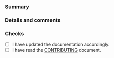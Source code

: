<!--
:warning: Please, try to follow the template.
:warning: Your pull request title should be short, detailed and understandable for all.
:warning: If your pull request fixes an open issue, please link to the issue.
-->

### Summary


### Details and comments


### Checks

<!-- Change te space between the square brackets to an `x` -->
-   [ ] I have updated the documentation accordingly.
-   [ ] I have read the [CONTRIBUTING](https://github.com/rticommunity/rticonnextdds-examples/blob/develop/CONTRIBUTING.md) document.
<!-- Uncomment bellow if you added a C/C++ example and updated examples/connext_dds/CMakeList.txt -->
<!--
-   [ ] I added a new C/C++ example and updated `examples/connext_dds/CMakeList.txt`.
-->

